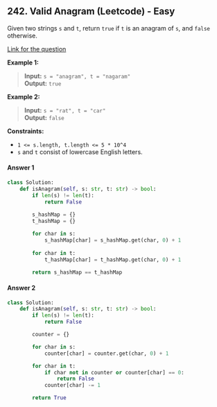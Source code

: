 ## 242. Valid Anagram (Leetcode) - Easy

Given two strings `s` and `t`, return `true` if `t` is an anagram of `s`, and `false` otherwise.

[Link for the question](https://leetcode.com/problems/valid-anagram/description/)

**Example 1:**

> **Input:** `s = "anagram", t = "nagaram"`  
> **Output:** `true`

**Example 2:**

> **Input:** `s = "rat", t = "car"`  
> **Output:** `false`

**Constraints:**

- `1 <= s.length, t.length <= 5 * 10^4`
- `s` and `t` consist of lowercase English letters.

#### Answer 1
```Python
class Solution:
    def isAnagram(self, s: str, t: str) -> bool:
        if len(s) != len(t):
            return False
            
        s_hashMap = {}
        t_hashMap = {}

        for char in s:
            s_hashMap[char] = s_hashMap.get(char, 0) + 1
        
        for char in t:
            t_hashMap[char] = t_hashMap.get(char, 0) + 1

        return s_hashMap == t_hashMap
```

#### Answer 2
```python
class Solution:
    def isAnagram(self, s: str, t: str) -> bool:  
        if len(s) != len(t):
            return False

        counter = {}

        for char in s:
            counter[char] = counter.get(char, 0) + 1

        for char in t:
            if char not in counter or counter[char] == 0:
                return False
            counter[char] -= 1

        return True
```